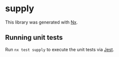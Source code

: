 # supply

This library was generated with [Nx](https://nx.dev).

## Running unit tests

Run `nx test supply` to execute the unit tests via [Jest](https://jestjs.io).
